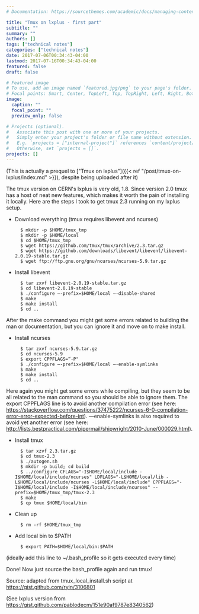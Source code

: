 ```yaml
---
# Documentation: https://sourcethemes.com/academic/docs/managing-content/

title: "Tmux on lxplus - first part"
subtitle: ""
summary: ""
authors: []
tags: ["technical notes"]
categories: ["technical notes"]
date: 2017-07-06T00:34:43-04:00
lastmod: 2017-07-16T00:34:43-04:00
featured: false
draft: false

# Featured image
# To use, add an image named `featured.jpg/png` to your page's folder.
# Focal points: Smart, Center, TopLeft, Top, TopRight, Left, Right, BottomLeft, Bottom, BottomRight.
image:
  caption: ""
  focal_point: ""
  preview_only: false

# Projects (optional).
#   Associate this post with one or more of your projects.
#   Simply enter your project's folder or file name without extension.
#   E.g. `projects = ["internal-project"]` references `content/project/deep-learning/index.md`.
#   Otherwise, set `projects = []`.
projects: []
---
```


(This is actually a prequel to ["Tmux on lxplus"]({{< ref "/post/tmux-on-lxplus/index.md" >}}), despite being uploaded after it)

The tmux version on CERN's lxplus is very old, 1.8. Since version 2.0 tmux has a host of neat new features, which makes it worth the pain of installing it locally. Here are the steps I took to get tmux 2.3 running on my lxplus setup.

* Download everything (tmux requires libevent and ncurses)

        $ mkdir -p $HOME/tmux_tmp
        $ mkdir -p $HOME/local
        $ cd $HOME/tmux_tmp
        $ wget https://github.com/tmux/tmux/archive/2.3.tar.gz
        $ wget https://github.com/downloads/libevent/libevent/libevent-2.0.19-stable.tar.gz
        $ wget ftp://ftp.gnu.org/gnu/ncurses/ncurses-5.9.tar.gz

* Install libevent

        $ tar zxvf libevent-2.0.19-stable.tar.gz
        $ cd libevent-2.0.19-stable
        $ ./configure —-prefix=$HOME/local —-disable-shared
        $ make
        $ make install
        $ cd ..

After the make command you might get some errors related to building the man or documentation, but you can ignore it and move on to make install.

* Install ncurses

        $ tar zxvf ncurses-5.9.tar.gz
        $ cd ncurses-5.9
        $ export CPPFLAGS=“-P"
        $ ./configure —-prefix=$HOME/local —-enable-symlinks
        $ make
        $ make install
        $ cd ..

Here again you might get some errors while compiling, but they seem to be all related to the man command so you should be able to ignore them. The export CPPFLAGS line is to avoid another compilation error (see here: https://stackoverflow.com/questions/37475222/ncurses-6-0-compilation-error-error-expected-before-int). —enable-symlinks is also required to avoid yet another error (see here: http://lists.bestpractical.com/pipermail/shipwright/2010-June/000029.html).

* Install tmux

        $ tar xzvf 2.3.tar.gz
        $ cd tmux-2.3
        $ ./autogen.sh
        $ mkdir -p build; cd build
        $ ../configure CFLAGS="-I$HOME/local/include -I$HOME/local/include/ncurses" LDFLAGS="-L$HOME/local/lib -L$HOME/local/include/ncurses -L$HOME/local/include" CPPFLAGS="-I$HOME/local/include -I$HOME/local/include/ncurses" --prefix=$HOME/tmux_tmp/tmux-2.3
        $ make
        $ cp tmux $HOME/local/bin

* Clean up

        $ rm -rf $HOME/tmux_tmp

* Add local bin to $PATH

        $ export PATH=$HOME/local/bin:$PATH
(ideally add this line to ~/.bash_profile so it gets executed every time)

Done! Now just source the bash_profile again and run tmux!

Source: adapted from tmux_local_install.sh script at https://gist.github.com/ryin/3106801 

(See lxplus version from https://gist.github.com/pablodecm/151e90af9787e8340562)
